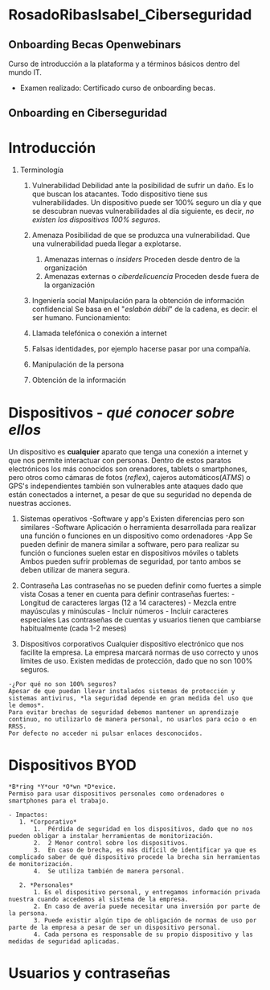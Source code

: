 # RosadoRibasIsabel_Ciberseguridad

## Onboarding Becas Openwebinars
Curso de introducción a la plataforma y a términos básicos dentro del mundo IT.
- Examen realizado: Certificado curso de onboarding becas.

## Onboarding en Ciberseguridad
# Introducción
1. Terminología
   1. Vulnerabilidad
	Debilidad ante la posibilidad de sufrir un daño.
	Es lo que buscan los atacantes.
	Todo dispositivo tiene sus vulnerabilidades. Un dispositivo puede ser 100% seguro un día y que se descubran nuevas vulnerabilidades al día siguiente, es decir, *no existen los dispositivos 100% seguros*.
	
   2. Amenaza
	Posibilidad de que se produzca una vulnerabilidad.
	Que una vulnerabilidad pueda llegar a explotarse.
	   1. Amenazas internas o *insiders*
			Proceden desde dentro de la organización
   	   2. Amenazas externas o *ciberdelicuencia*
			Proceden desde fuera de la organización

   3. Ingeniería social
	Manipulación para la obtención de información confidencial
	Se basa en el "*eslabón débil*" de la cadena, es decir: el ser humano.
	Funcionamiento:
	1. Llamada telefónica o conexión a internet
	2. Falsas identidades, por ejemplo hacerse pasar por una compañía.
	3. Manipulación de la persona
	4. Obtención de la información

# Dispositivos - *qué conocer sobre ellos*
   Un dispositivo es **cualquier** aparato que tenga una conexión a internet y que nos permite interactuar con personas.
   Dentro de estos paratos electrónicos los más conocidos son orenadores, tablets o smartphones, pero otros como cámaras de fotos (*reflex*), cajeros automáticos(*ATMS*) o GPS's independientes también son vulnerables ante ataques dado que están conectados a internet, a pesar de que su seguridad no dependa de nuestras acciones.
   
   1. Sistemas operativos
	-Software y app's
	Existen diferencias pero son similares
	-Software
	Aplicación o herramienta desarrollada para realizar una función o funciones en un dispositivo como ordenadores
	-App
	Se pueden definir de manera similar a software, pero para realizar su función o funciones suelen estar en dispositivos móviles o tablets
	Ambos pueden sufrir problemas de seguridad, por tanto ambos se deben utilizar de manera segura.
	
   2. Contraseña
	Las contraseñas no se pueden definir como fuertes a simple vista
	Cosas a tener en cuenta para definir contraseñas fuertes:
	- Longitud de caracteres largas (12 a 14 caracteres)
	- Mezcla entre mayúsculas y minúsculas
	- Incluir números
	- Incluir caracteres especiales
	Las contraseñas de cuentas y usuarios tienen que cambiarse habitualmente (cada 1-2 meses)
	
   3. Dispositivos corporativos
	Cualquier dispositivo electrónico que nos facilite la empresa.
	La empresa marcará normas de uso correcto y unos límites de uso.
	Existen medidas de protección, dado que no son 100% seguros.
	
	-¿Por qué no son 100% seguros?
	Apesar de que puedan llevar instalados sistemas de protección y sistemas antivirus, *la seguridad depende en gran medida del uso que le demos*.
	Para evitar brechas de seguridad debemos mantener un aprendizaje continuo, no utilizarlo de manera personal, no usarlos para ocio o en RRSS.
	Por defecto no acceder ni pulsar enlaces desconocidos.

# Dispositivos BYOD
	*B*ring *Y*our *O*wn *D*evice.
	Permiso para usar dispositivos personales como ordenadores o smartphones para el trabajo.

	- Impactos:
	   1. *Corporativo*
      	   1.  Pérdida de seguridad en los dispositivos, dado que no nos pueden obligar a instalar herramientas de monitorización.
      	   2.  2 Menor control sobre los dispositivos.
      	   3.  En caso de brecha, es más difícil de identificar ya que es complicado saber de qué dispositivo procede la brecha sin herramientas de monitorización.
      	   4.  Se utiliza también de manera personal.

	   2. *Personales*
		   1. Es el dispositivo personal, y entregamos información privada nuestra cuando accedemos al sistema de la empresa.
		   2. En caso de avería puede necesitar una inversión por parte de la persona.
		   3. Puede existir algún tipo de obligación de normas de uso por parte de la empresa a pesar de ser un dispositivo personal.
		   4. Cada persona es responsable de su propio dispositivo y las medidas de seguridad aplicadas.

# Usuarios y contraseñas


